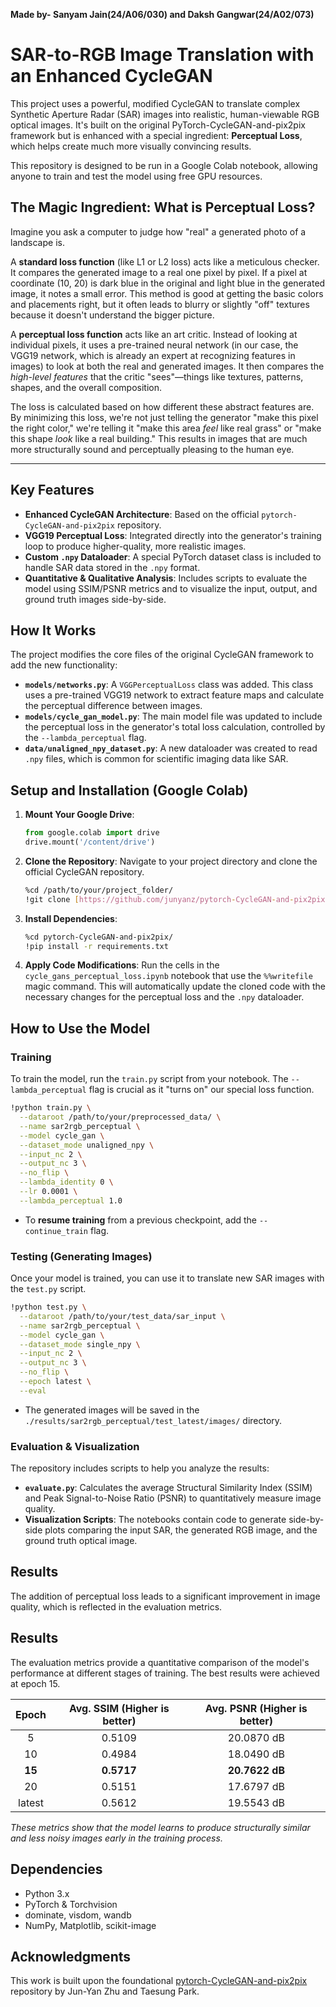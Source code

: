 **Made by- Sanyam Jain(24/A06/030) and Daksh Gangwar(24/A02/073)**

# SAR-to-RGB Image Translation with an Enhanced CycleGAN

This project uses a powerful, modified CycleGAN to translate complex Synthetic Aperture Radar (SAR) images into realistic, human-viewable RGB optical images. It's built on the original PyTorch-CycleGAN-and-pix2pix framework but is enhanced with a special ingredient: **Perceptual Loss**, which helps create much more visually convincing results.

This repository is designed to be run in a Google Colab notebook, allowing anyone to train and test the model using free GPU resources.

## The Magic Ingredient: What is Perceptual Loss?

Imagine you ask a computer to judge how "real" a generated photo of a landscape is.

A **standard loss function** (like L1 or L2 loss) acts like a meticulous checker. It compares the generated image to a real one pixel by pixel. If a pixel at coordinate (10, 20) is dark blue in the original and light blue in the generated image, it notes a small error. This method is good at getting the basic colors and placements right, but it often leads to blurry or slightly "off" textures because it doesn't understand the bigger picture.

A **perceptual loss function** acts like an art critic. Instead of looking at individual pixels, it uses a pre-trained neural network (in our case, the VGG19 network, which is already an expert at recognizing features in images) to look at both the real and generated images. It then compares the *high-level features* that the critic "sees"—things like textures, patterns, shapes, and the overall composition.

The loss is calculated based on how different these abstract features are. By minimizing this loss, we're not just telling the generator "make this pixel the right color," we're telling it "make this area *feel* like real grass" or "make this shape *look* like a real building." This results in images that are much more structurally sound and perceptually pleasing to the human eye.

---

## Key Features

- **Enhanced CycleGAN Architecture**: Based on the official `pytorch-CycleGAN-and-pix2pix` repository.
- **VGG19 Perceptual Loss**: Integrated directly into the generator's training loop to produce higher-quality, more realistic images.
- **Custom `.npy` Dataloader**: A special PyTorch dataset class is included to handle SAR data stored in the `.npy` format.
- **Quantitative & Qualitative Analysis**: Includes scripts to evaluate the model using SSIM/PSNR metrics and to visualize the input, output, and ground truth images side-by-side.

## How It Works

The project modifies the core files of the original CycleGAN framework to add the new functionality:

- **`models/networks.py`**: A `VGGPerceptualLoss` class was added. This class uses a pre-trained VGG19 network to extract feature maps and calculate the perceptual difference between images.
- **`models/cycle_gan_model.py`**: The main model file was updated to include the perceptual loss in the generator's total loss calculation, controlled by the `--lambda_perceptual` flag.
- **`data/unaligned_npy_dataset.py`**: A new dataloader was created to read `.npy` files, which is common for scientific imaging data like SAR.

## Setup and Installation (Google Colab)

1.  **Mount Your Google Drive**:
    ```python
    from google.colab import drive
    drive.mount('/content/drive')
    ```

2.  **Clone the Repository**: Navigate to your project directory and clone the official CycleGAN repository.
    ```bash
    %cd /path/to/your/project_folder/
    !git clone [https://github.com/junyanz/pytorch-CycleGAN-and-pix2pix.git](https://github.com/junyanz/pytorch-CycleGAN-and-pix2pix.git)
    ```

3.  **Install Dependencies**:
    ```bash
    %cd pytorch-CycleGAN-and-pix2pix/
    !pip install -r requirements.txt
    ```

4.  **Apply Code Modifications**: Run the cells in the `cycle_gans_perceptual_loss.ipynb` notebook that use the `%%writefile` magic command. This will automatically update the cloned code with the necessary changes for the perceptual loss and the `.npy` dataloader.

## How to Use the Model

### Training

To train the model, run the `train.py` script from your notebook. The `--lambda_perceptual` flag is crucial as it "turns on" our special loss function.

```bash
!python train.py \
  --dataroot /path/to/your/preprocessed_data/ \
  --name sar2rgb_perceptual \
  --model cycle_gan \
  --dataset_mode unaligned_npy \
  --input_nc 2 \
  --output_nc 3 \
  --no_flip \
  --lambda_identity 0 \
  --lr 0.0001 \
  --lambda_perceptual 1.0
```
- To **resume training** from a previous checkpoint, add the `--continue_train` flag.

### Testing (Generating Images)

Once your model is trained, you can use it to translate new SAR images with the `test.py` script.

```bash
!python test.py \
  --dataroot /path/to/your/test_data/sar_input \
  --name sar2rgb_perceptual \
  --model cycle_gan \
  --dataset_mode single_npy \
  --input_nc 2 \
  --output_nc 3 \
  --no_flip \
  --epoch latest \
  --eval
```
- The generated images will be saved in the `./results/sar2rgb_perceptual/test_latest/images/` directory.

### Evaluation & Visualization

The repository includes scripts to help you analyze the results:
- **`evaluate.py`**: Calculates the average Structural Similarity Index (SSIM) and Peak Signal-to-Noise Ratio (PSNR) to quantitatively measure image quality.
- **Visualization Scripts**: The notebooks contain code to generate side-by-side plots comparing the input SAR, the generated RGB image, and the ground truth optical image.

## Results

The addition of perceptual loss leads to a significant improvement in image quality, which is reflected in the evaluation metrics.

## Results

The evaluation metrics provide a quantitative comparison of the model's performance at different stages of training. The best results were achieved at epoch 15.

| Epoch  | Avg. SSIM (Higher is better) | Avg. PSNR (Higher is better) |
| :----: | :--------------------------: | :--------------------------: |
| 5      |            0.5109            |          20.0870 dB          |
| 10     |            0.4984            |          18.0490 dB          |
| **15** |          **0.5717**          |        **20.7622 dB**        |
| 20     |            0.5151            |          17.6797 dB          |
| latest |            0.5612            |          19.5543 dB          |


*These metrics show that the model learns to produce structurally similar and less noisy images early in the training process.*

## Dependencies

- Python 3.x
- PyTorch & Torchvision
- dominate, visdom, wandb
- NumPy, Matplotlib, scikit-image

## Acknowledgments

This work is built upon the foundational [pytorch-CycleGAN-and-pix2pix](https://github.com/junyanz/pytorch-CycleGAN-and-pix2pix) repository by Jun-Yan Zhu and Taesung Park.
